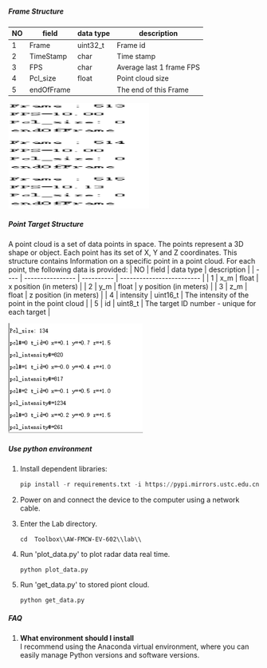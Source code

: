 ##### Frame Structure

| NO   | field            | data type  | description               |
| ---- | ---------------- | ---------- | ------------------------- |
| 1    | Frame            | uint32_t   | Frame id                  |
| 2    | TimeStamp        | char       | Time stamp  |
| 3    | FPS              | char       | Average last 1 frame FPS  |
| 4    | Pcl_size         | float      | Point cloud size          |
| 5    | endOfFrame       |            | The end of this Frame     |

<img src="https://raw.githubusercontent.com/DeepWiSe888/Toolbox/master/AW-FMCW-EV-602/docs/frameStructure.jpg" width="282" height="211"/>  

##### Point Target Structure 

  
A point cloud is a set of data points in space. The points represent a 3D shape or object. Each point has its set of X, Y and Z coordinates. This structure contains Information on a specific point in a point cloud.
For each point, the following data is provided:
| NO   | field            | data type  | description               |
| ---- | ---------------- | ---------- | ------------------------- |
| 1    | x_m              | float      | x position (in meters)   |
| 2    | y_m              | float      | y position (in meters) |
| 3    | z_m              | float      | z position (in meters)   |
| 4    | intensity        | uint16_t   | The intensity of the point in the point cloud  |
| 5    | id               | uint8_t    | The target ID number - unique for each target  |

<img src="https://raw.githubusercontent.com/DeepWiSe888/Toolbox/master/AW-FMCW-EV-602/docs/pointStructure.jpg" width="270" height="220"/>  

##### Use python environment

1. Install dependent libraries:
    ```python
    pip install -r requirements.txt -i https://pypi.mirrors.ustc.edu.cn/simple/
    ```

2. Power on and connect the device to the computer using a network cable.

3. Enter the Lab directory.
   ```shell
   cd  Toolbox\\AW-FMCW-EV-602\\lab\\
   ```
4. Run 'plot_data.py' to plot radar data real time.
    ```shell
    python plot_data.py
    ```
5. Run 'get_data.py' to stored piont cloud.
    ```shell
    python get_data.py
    ```
##### FAQ

1. **What environment should I install**  
    I recommend using the Anaconda virtual environment, where you can easily manage Python versions and software versions.

